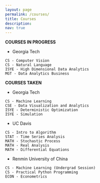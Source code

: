 ```yaml
---
layout: page
permalink: /courses/
title: Courses
description: 
nav: true
---
```


**COURSES IN PROGRESS**

 - Georgia Tech

```
CS - Computer Vision
CS - Natural Language
ISYE - High Dimensional Data Analytics
MGT - Data Analytics Business
```

**COURSES TAKEN**

 - Georgia Tech

```
CS - Machine Learning
CSE - Data Visualization and Analytics
ISYE - Deterministic Optimization
ISYE - Simulation
```
 - UC Davis
```
CS - Intro to Algorithm
STAT - Time Series Analysis
MATH - Stochastic Process
MATH - Real Analysis
MATH - Differential Equations
```
 - Renmin University of China
```
CS - Machine Learning (Undergrad Session)
CS - Practical Python Programming
ECON - Econometrics
```
